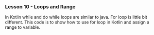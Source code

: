 ### Lesson 10 - Loops and Range

In Kotlin while and do while loops are similar to java. For loop is little bit different. 
This code is to show how to use for loop in Kotlin and assign a range to variable.
